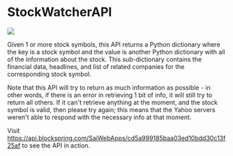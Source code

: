 # StockWatcherAPI

<img src="http://investorplace.com/wp-content/uploads/2014/12/Nasdaq.jpg" />

Given 1 or more stock symbols, this API returns a Python dictionary where the key is a stock symbol and the value is another Python dictionary with all of the information about the stock. This sub-dictionary contains the financial data, headlines, and list of related companies for the corresponding stock symbol.

Note that this API will try to return as much information as possible - in other words, if there is an error in retrieving 1 bit of info, it will still try to return all others. If it can't retrieve anything at the moment, and the stock symbol is valid, then please try again; this means that the Yahoo servers weren't able to respond with the necessary info at that moment.

Visit <a href="https://api.blockspring.com/SaiWebApps/cd5a999185baa03ed10bdd30c13f25af">https://api.blockspring.com/SaiWebApps/cd5a999185baa03ed10bdd30c13f25af</a> to see the API in action.
